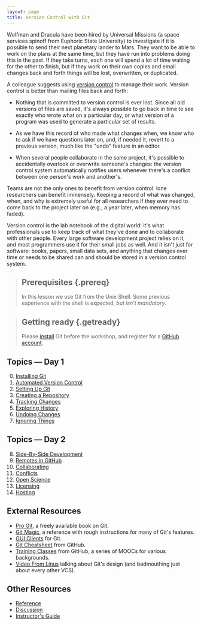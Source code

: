 ```yaml
---
layout: page
title: Version Control with Git
---
```


Wolfman and Dracula have been hired by Universal Missions (a space
services spinoff from Euphoric State University) to investigate if it
is possible to send their next planetary lander to Mars.  They want to
be able to work on the plans at the same time, but they have run into
problems doing this in the past.  If they take turns, each one will
spend a lot of time waiting for the other to finish, but if they work
on their own copies and email changes back and forth things will be
lost, overwritten, or duplicated.

A colleague suggests using [version control](reference.html#version-control) to
manage their work. Version control is better than mailing files back and forth:

*   Nothing that is committed to version control is ever lost. Since all old
    versions of files are saved, it's always possible to go back in time to see
    exactly who wrote what on a particular day, or what version of a program
    was used to generate a particular set of results.

*   As we have this record of who made what changes when, we know who to ask
    if we have questions later on, and, if needed it, revert to a previous
    version, much like the "undo" feature in an editor.

*   When several people collaborate in the same project, it's possible to
    accidentally overlook or overwrite someone's changes: the version control
    system automatically notifies users whenever there's a conflict between one
    person's work and another's.

Teams are not the only ones to benefit from version control: lone
researchers can benefit immensely.  Keeping a record of what was
changed, when, and why is extremely useful for all researchers if they
ever need to come back to the project later on (e.g., a year later,
when memory has faded).

Version control is the lab notebook of the digital world: it's what
professionals use to keep track of what they've done and to
collaborate with other people.  Every large software development
project relies on it, and most programmers use it for their small jobs
as well.  And it isn't just for software: books,
papers, small data sets, and anything that changes over time or needs
to be shared can and should be stored in a version control system.

> ## Prerequisites {.prereq}
>
> In this lesson we use Git from the Unix Shell.
> Some previous experience with the shell is expected,
> *but isn't mandatory*.

> ## Getting ready {.getready}
>
> Please [install](00-install.html) Git before the workshop, and register for a [GitHub account](https://github.com/join).

## Topics &mdash; Day 1

0.  [Installing Git](00-install.html)
1.  [Automated Version Control](01-basics.html)
2.  [Setting Up Git](02-setup.html)
3.  [Creating a Repository](03-create.html)
4.  [Tracking Changes](04-changes.html)
5.  [Exploring History](05-history.html)
6.  [Undoing Changes](13-undoing.html)
7.  [Ignoring Things](06-ignore.html)

## Topics &mdash; Day 2
8.  [Side-By-Side Development](14-branching.html)
9.  [Remotes in GitHub](07-github.html)
10. [Collaborating](08-collab.html)
11. [Conflicts](09-conflict.html)
12. [Open Science](10-open.html)
13. [Licensing](11-licensing.html)
14. [Hosting](12-hosting.html)

## External Resources
*   [Pro Git](https://git-scm.com/book/en), a freely available book on Git.
*   [Git Magic](http://www-cs-students.stanford.edu/~blynn/gitmagic/), a reference with rough instructions for many of Git's features.
*   [GUI Clients](https://git-scm.com/downloads/guis) for Git.
*   [Git Cheatsheet](https://training.github.com/kit/downloads/github-git-cheat-sheet.pdf) from GitHub.
*   [Training Classes](https://training.github.com/classes/) from GitHub, a series of MOOCs for various backgrounds.
*   [Video From Linus](http://www.youtube.com/watch?v=4XpnKHJAok8) talking about Git's design (and badmouthing just about every other VCS).

## Other Resources

*   [Reference](reference.html)
*   [Discussion](discussion.html)
*   [Instructor's Guide](instructors.html)
